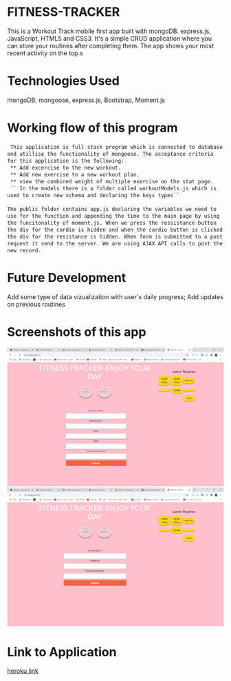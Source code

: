 
# FITNESS-TRACKER
This is a Workout Track mobile first app built with mongoDB. express.js, JavaScript, HTML5 and CSS3. 
It's a simple CRUD application where you can store your routines after completing them. The app shows your most recent activity on the top.s

# Technologies Used 
mongoDB, mongoose, express.js, Bootstrap, Moment.js
# Working flow of this program
     This application is full stack program which is connected to database and utillise the functionality of mongoose. The acceptance criteria for this application is the following:
     ** Add excercise to the new workout.
     ** Add new exercise to a new workout plan.
     ** view the combined weight of multiple exercise on the stat page.
     `` In the models there is a folder called workoutModels.js which is used to create new schema and declaring the keys types``

    The public folder contains app.js declaring the variables we need to use for the function and appending the time to the main page by using the funcitonality of moment.js. When we press the ressistance button the div for the cardio is hidden and when the cardio button is clicked the div for the resistance is hidden. When form is submitted to a post request it send to the server. We are using AJAX API calls to post the new record. 


# Future Development
Add some type of data vizualization with user's daily progress;
Add updates on previous routines
# Screenshots of this app 

![](/public/images/2020-09-04%20(2).png) <br>
![](/public/images/2020-09-04%20(3).png) <br>


# Link to Application

[heroku link](https://desolate-refuge-03314.herokuapp.com/)
